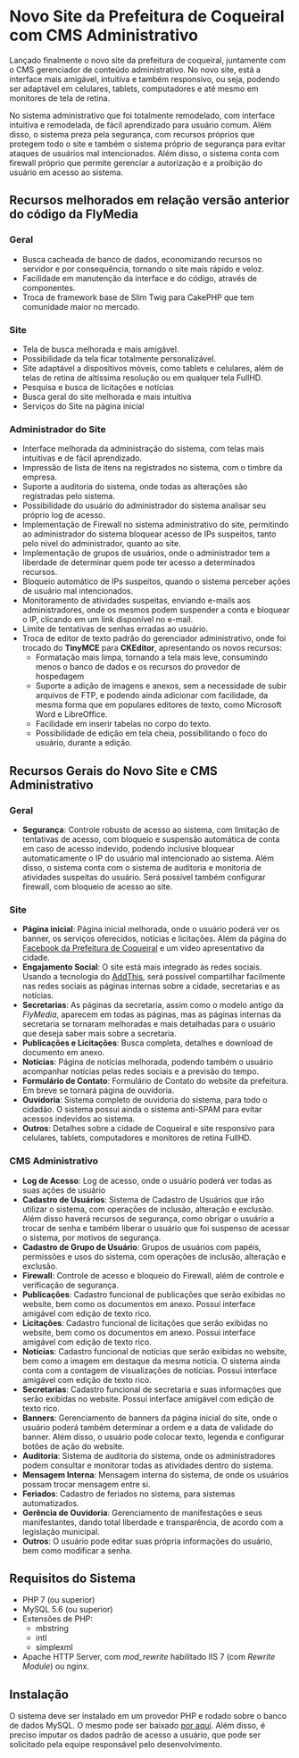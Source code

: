 # Novo Site da Prefeitura de Coqueiral com CMS Administrativo

Lançado finalmente o novo site da prefeitura de coqueiral, juntamente com o CMS gerenciador de conteúdo administrativo. No novo site, está a interface mais amigável, intuitiva e também responsivo, ou seja, podendo ser adaptável em celulares, tablets, computadores e até mesmo em monitores de tela de retina.

No sistema administrativo que foi totalmente remodelado, com interface intuitiva e remodelada, de fácil aprendizado para usuário comum. Além disso, o sistema preza pela segurança, com recursos próprios que protegem todo o site e também o sistema próprio de segurança para evitar ataques de usuários mal intencionados. Além disso, o sistema conta com firewall próprio que permite gerenciar a autorização e a proibição do usuário em acesso ao sistema. 

## Recursos melhorados em relação versão anterior do código da FlyMedia

### Geral
- Busca cacheada de banco de dados, economizando recursos no servidor e por consequência, tornando o site mais rápido e veloz.
- Facilidade em manutenção da interface e do código, através de componentes.
- Troca de framework base de Slim Twig para CakePHP que tem comunidade maior no mercado.

### Site
- Tela de busca melhorada e mais amigável.
- Possibilidade da tela ficar totalmente personalizável.
- Site adaptável a dispositivos móveis, como tablets e celulares, além de telas de retina de altíssima resolução ou em qualquer tela FullHD.
- Pesquisa e busca de licitações e notícias
- Busca geral do site melhorada e mais intuitiva
- Serviços do Site na página inicial

### Administrador do Site
- Interface melhorada da administração do sistema, com telas mais intuitivas e de fácil aprendizado.
- Impressão de lista de itens na registrados no sistema, com o timbre da empresa.
- Suporte a auditoria do sistema, onde todas as alterações são registradas pelo sistema.
- Possibilidade do usuário do administrador do sistema analisar seu próprio log de acesso.
- Implementação de Firewall no sistema administrativo do site, permitindo ao administrador do sistema bloquear acesso de IPs suspeitos, tanto pelo nível do administrador, quanto ao site.
- Implementação de grupos de usuários, onde o administrador tem a liberdade de determinar quem pode ter acesso a determinados recursos.
- Bloqueio automático de IPs suspeitos, quando o sistema perceber ações de usuário mal intencionados.
- Monitoramento de atividades suspeitas, enviando e-mails aos administradores, onde os mesmos podem suspender a conta e bloquear o IP, clicando em um link disponível no e-mail.
- Limite de tentativas de senhas erradas ao usuário.
- Troca de editor de texto padrão do gerenciador administrativo, onde foi trocado do **TinyMCE** para **CKEditor**, apresentando os novos recursos:
     - Formatação mais limpa, tornando a tela mais leve, consumindo menos o banco de dados e os recursos do provedor de hospedagem
     - Suporte a adição de imagens e anexos, sem a necessidade de subir arquivos de FTP, e podendo ainda adicionar com facilidade, da mesma forma que em populares editores de texto, como Microsoft Word e LibreOffice.
     - Facilidade em inserir tabelas no corpo do texto.
     - Possibilidade de edição em tela cheia, possibilitando o foco do usuário, durante a edição.

## Recursos Gerais do Novo Site e CMS Administrativo

### Geral

- **Segurança**: Controle robusto de acesso ao sistema, com limitação de tentativas de acesso, com bloqueio e suspensão automática de conta em caso de acesso indevido, podendo inclusive bloquear automaticamente o IP do usuário mal intencionado ao sistema. Além disso, o sistema conta com o sistema de auditoria e monitoria de atividades suspeitas do usuário. Será possível também configurar firewall, com bloqueio de acesso ao site.

### Site

- **Página inicial**: Página inicial melhorada, onde o usuário poderá ver os banner, os serviços oferecidos, notícias e licitações. Além da página do [Facebook da Prefeitura de Coqueiral](https://www.facebook.com/prefeituradecoqueiral/) e um vídeo apresentativo da cidade.
- **Engajamento Social**: O site está mais integrado às redes sociais. Usando a tecnologia do [AddThis](https://www.addthis.com/), será possível compartilhar facilmente nas redes sociais as páginas internas sobre a cidade, secretarias e as notícias.
- **Secretarias**: As páginas da secretaria, assim como o modelo antigo da *FlyMedia*, aparecem em todas as páginas, mas as páginas internas da secretaria se tornaram melhoradas e mais detalhadas para o usuário que deseja saber mais sobre a secretaria.
- **Publicações e Licitações**: Busca completa, detalhes e download de documento em anexo.
- **Notícias**: Página de notícias melhorada, podendo também o usuário acompanhar notícias pelas redes sociais e a previsão do tempo.
- **Formulário de Contato**: Formulário de Contato do website da prefeitura. Em breve se tornará página de ouvidoria.
- **Ouvidoria**: Sistema completo de ouvidoria do sistema, para todo o cidadão. O sistema possui ainda o sistema anti-SPAM para evitar acessos indevidos ao sistema.
- **Outros**: Detalhes sobre a cidade de Coqueiral e site responsivo para celulares, tablets, computadores e monitores de retina FullHD.

### CMS Administrativo

- **Log de Acesso**: Log de acesso, onde o usuário poderá ver todas as suas ações de usuário
- **Cadastro de Usuários**: Sistema de Cadastro de Usuários que irão utilizar o sistema, com operações de inclusão, alteração e exclusão. Além disso haverá recursos de segurança, como obrigar o usuário a trocar de senha e também liberar o usuário que foi suspenso de acessar o sistema, por motivos de segurança.
- **Cadastro de Grupo de Usuário**: Grupos de usuários com papéis, permissões e usos do sistema, com operações de inclusão, alteração e exclusão.
- **Firewall**: Controle de acesso e bloqueio do Firewall, além de controle e verificação de segurança.
- **Publicações**: Cadastro funcional de publicações que serão exibidas no website, bem como os documentos em anexo. Possui interface amigável com edição de texto rico.
- **Licitações**: Cadastro funcional de licitações que serão exibidas no website, bem como os documentos em anexo.  Possui interface amigável com edição de texto rico.
- **Notícias**: Cadastro funcional de notícias que serão exibidas no website, bem como a imagem em destaque da mesma notícia. O sistema ainda conta com a contagem de visualizações de notícias.  Possui interface amigável com edição de texto rico.
- **Secretarias**: Cadastro funcional de secretaria e suas informações que serão exibidas no website.  Possui interface amigável com edição de texto rico.
- **Banners**: Gerenciamento de banners da página inicial do site, onde o usuário poderá também determinar a ordem e a data de validade do banner. Além disso, o usuário pode colocar texto, legenda e configurar botões de ação do website.
- **Auditoria**: Sistema de auditoria do sistema, onde os administradores podem consultar e monitorar todas as atividades dentro do sistema.
- **Mensagem Interna**: Mensagem interna do sistema, de onde os usuários possam trocar mensagem entre si.
- **Feriados**: Cadastro de feriados no sistema, para sistemas automatizados.
- **Gerência de Ouvidoria**: Gerenciamento de manifestações e seus manifestantes, dando total liberdade e transparência, de acordo com a legislação municipal.
- **Outros**: O usuário pode editar suas própria informações do usuário, bem como modificar a senha.

## Requisitos do Sistema

- PHP 7 (ou superior)
- MySQL 5.6 (ou superior)
- Extensões de PHP:
    - mbstring
    - intl 
    - simplexml 
- Apache HTTP Server, com *mod_rewrite* habilitado IIS 7 (com *Rewrite Module*) ou nginx.

## Instalação

O sistema deve ser instalado em um provedor PHP e rodado sobre o banco de dados MySQL. O mesmo pode ser baixado [por aqui](https://github.com/coqueiralmg/site/releases). Além disso, é preciso imputar os dados padrão de acesso a usuário, que pode ser solicitado pela equipe responsável pelo desenvolvimento.

 
